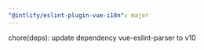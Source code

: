 ```yaml
---
"@intlify/eslint-plugin-vue-i18n": major
---
```


chore(deps): update dependency vue-eslint-parser to v10
